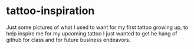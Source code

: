 # tattoo-inspiration
Just some pictures of what I used to want for my first tattoo growing up, to help inspire me for my upcoming tattoo
I just wanted to get he hang of github for class and for future business endeavors.
